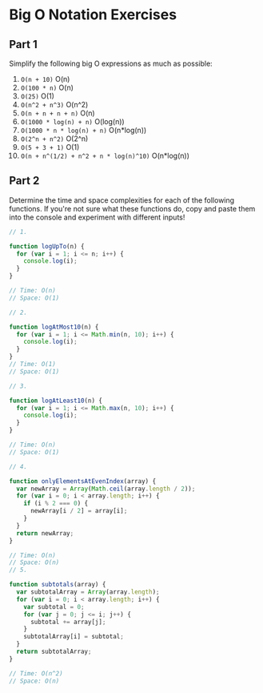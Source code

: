 # Big O Notation Exercises

## Part 1

Simplify the following big O expressions as much as possible:

1. `O(n + 10)`
O(n)
2. `O(100 * n)`
O(n)
3. `O(25)`
O(1)
4. `O(n^2 + n^3)`
O(n^2)
5. `O(n + n + n + n)`
O(n)
6. `O(1000 * log(n) + n)`
O(log(n))
7. `O(1000 * n * log(n) + n)`
O(n*log(n))
8. `O(2^n + n^2)`
O(2^n)
9. `O(5 + 3 + 1)`
O(1)
10. `O(n + n^(1/2) + n^2 + n * log(n)^10)`
O(n*log(n))
## Part 2

Determine the time and space complexities for each of the following functions. If you're not sure what these functions do, copy and paste them into the console and experiment with different inputs!

```js
// 1.

function logUpTo(n) {
  for (var i = 1; i <= n; i++) {
    console.log(i);
  }
}

// Time: O(n)
// Space: O(1)

// 2.

function logAtMost10(n) {
  for (var i = 1; i <= Math.min(n, 10); i++) {
    console.log(i);
  }
}
// Time: O(1)
// Space: O(1)

// 3.

function logAtLeast10(n) {
  for (var i = 1; i <= Math.max(n, 10); i++) {
    console.log(i);
  }
}

// Time: O(n)
// Space: O(1)

// 4.

function onlyElementsAtEvenIndex(array) {
  var newArray = Array(Math.ceil(array.length / 2));
  for (var i = 0; i < array.length; i++) {
    if (i % 2 === 0) {
      newArray[i / 2] = array[i];
    }
  }
  return newArray;
}

// Time: O(n)
// Space: O(n) 
// 5.

function subtotals(array) {
  var subtotalArray = Array(array.length);
  for (var i = 0; i < array.length; i++) {
    var subtotal = 0;
    for (var j = 0; j <= i; j++) {
      subtotal += array[j];
    }
    subtotalArray[i] = subtotal;
  }
  return subtotalArray;
}

// Time: O(n^2)
// Space: O(n)
```
